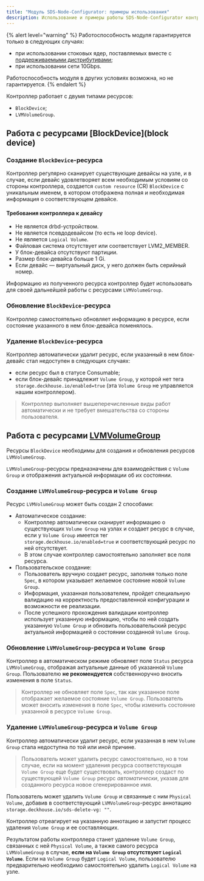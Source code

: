 ```yaml
---
title: "Модуль SDS-Node-Configurator: примеры использования"
description: Использование и примеры работы SDS-Node-Configurator контроллера.
---
```


{% alert level="warning" %}
Работоспособность модуля гарантируется только в следующих случаях:
- при использовании стоковых ядер, поставляемых вместе с [поддерживаемыми дистрибутивами](../../supported_versions.html#linux);
- при использовании сети 10Gbps.

Работоспособность модуля в других условиях возможна, но не гарантируется.
{% endalert %}

Контроллер работает с двумя типами ресурсов:
* `BlockDevice`;
* `LVMVolumeGroup`.

## Работа с ресурсами [BlockDevice](block device)
### Создание `BlockDevice`-ресурса
Контроллер регулярно сканирует существующие девайсы на узле, и в случае, если девайс удовлетворяет всем необходимым 
условиям со стороны контроллера, создается `custom resource` (CR) `BlockDevice` с уникальным именем, в котором отображена
полная и необходимая информация о соответствующем девайсе.

#### Требования контроллера к девайсу
* Не является drbd-устройством.
* Не является псевдодевайсом (то есть не loop device).
* Не является `Logical Volume`.
* Файловая система отсутствует или соответствует LVM2_MEMBER.
* У блок-девайса отсутствуют партиции.
* Размер блок-девайса больше 1 Gi.
* Если девайс — виртуальный диск, у него должен быть серийный номер.

Информацию из полученного ресурса контроллер будет использовать для своей дальнейшей работы с ресурсами `LVMVolumeGroup`.
### Обновление `BlockDevice`-ресурса
Контроллер самостоятельно обновляет информацию в ресурсе, если состояние указанного в нем блок-девайса поменялось.

### Удаление `BlockDevice`-ресурса
Контроллер автоматически удалит ресурс, если указанный в нем блок-девайс стал недоступен в следующих случаях:
* если ресурс был в статусе Consumable;
* если блок-девайс принадлежит `Volume Group`, у которой нет тега `storage.deckhouse.io/enabled=true` (эта `Volume Group` не управляется нашим контроллером).

> Контроллер выполняет вышеперечисленные виды работ автоматически и не требует вмешательства со стороны пользователя.

## Работа с ресурсами [LVMVolumeGroup](lvmVolumeGroup)
Ресурсы `BlockDevice` необходимы для создания и обновления ресурсов `LVMVolumeGroup`.

`LVMVolumeGroup`-ресурсы предназначены для взаимодействия с `Volume Group` и отображения актуальной информации об их состоянии.


### Создание `LVMVolumeGroup`-ресурса и `Volume Group`

Ресурс `LVMVolumeGroup` может быть создан 2 способами: 
* Автоматическое создание:
  * Контроллер автоматически сканирует информацию о существующих `Volume Group` на узлах и создает ресурс в случае,
  если у `Volume Group` имеется тег `storage.deckhouse.io/enabled=true` и соответствующий ресурс по ней отсутствует. 
  * В этом случае контроллер самостоятельно заполняет все поля ресурса.
* Пользовательское создание:
  * Пользователь вручную создает ресурс, заполняя только поле `Spec`, в котором указывает желаемое состояние новой `Volume Group`. 
  * Информация, указанная пользователем, пройдет специальную валидацию на корректность предоставленной конфигурации и возможности ее реализации.
  * После успешного прохождения валидации контроллер использует указанную информацию, чтобы по ней создать указанную `Volume Group` и обновить пользовательский ресурс актуальной информацией о состоянии созданной `Volume Group`.

### Обновление `LVMVolumeGroup`-ресурса и `Volume Group`
Контроллер в автоматическом режиме обновляет поле `Status` ресурса `LVMVolumeGroup`, отображая актуальные данные об указанной `Volume Group`. 
Пользователю **не рекомендуется** собственноручно вносить изменения в поле `Status`.

> Контроллер не обновляет поле `Spec`, так как указанное поле отображает желаемое состояние `Volume Group`. Пользователь может вносить изменения в поле `Spec`, чтобы изменить состояние указанной в ресурсе `Volume Group`.

### Удаление `LVMVolumeGroup`-ресурса и `Volume Group`
Контроллер автоматически удалит ресурс, если указанная в нем `Volume Group` стала недоступна по той или иной причине.

> Пользователь может удалить ресурс самостоятельно, но в том случае, если на момент удаления ресурса соответствующая `Volume Group`
> еще будет существовать, контроллер создаст по существующей `Volume Group` ресурс *автоматически*, указав для созданного 
> ресурса новое сгенерированное имя.

Пользователь может удалить `Volume Group` и связанные с ним `Physical Volume`, добавив в соответствующий `LVMVolumeGroup`-ресурс аннотацию `storage.deckhouse.io/sds-delete-vg: ""`.

Контроллер отреагирует на указанную аннотацию и запустит процесс удаления `Volume Group` и ее составляющих.

Результатом работы контроллера станет удаление `Volume Group`, связанных с ней `Physical Volume`, а также самого ресурса `LVMVolumeGroup` в случае, **если на `Volume Group` отсутствуют `Logical Volume`**. Если на `Volume Group` будет `Logical Volume`, пользователю предварительно необходимо самостоятельно удалить `Logical Volume` на узле.
